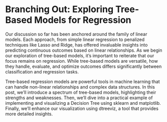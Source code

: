 # Branching Out: Exploring Tree-Based Models for Regression

Our discussion so far has been anchored around the family of linear models. Each approach, from simple linear regression to penalized techniques like Lasso and Ridge, has offered invaluable insights into predicting continuous outcomes based on linear relationships. As we begin our exploration of tree-based models, it’s important to reiterate that our focus remains on regression. While tree-based models are versatile, how they handle, evaluate, and optimize outcomes differs significantly between classification and regression tasks.

Tree-based regression models are powerful tools in machine learning that can handle non-linear relationships and complex data structures. In this post, we’ll introduce a spectrum of tree-based models, highlighting their strengths and weaknesses. Then, we’ll dive into a practical example of implementing and visualizing a Decision Tree using sklearn and matplotlib. Finally, we’ll enhance our visualization using dtreeviz, a tool that provides more detailed insights.

